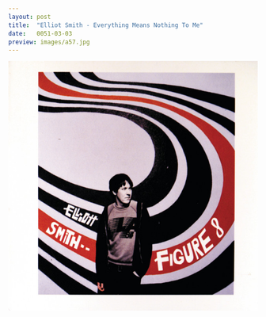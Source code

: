 ```yaml
---
layout: post
title:  "Elliot Smith - Everything Means Nothing To Me"
date:   0051-03-03
preview: images/a57.jpg
---
```


![Elliot Smith - Figure 8](/images/a57.jpg)

